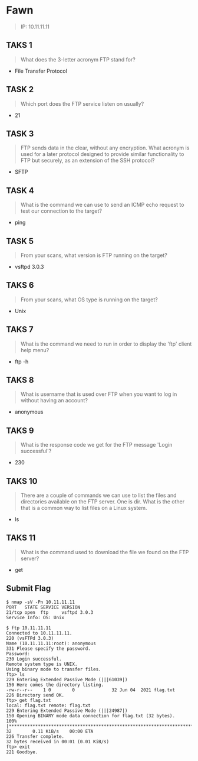 # Fawn

> IP: 10.11.11.11

## TAKS 1

> What does the 3-letter acronym FTP stand for?

- File Transfer Protocol

## TASK 2

> Which port does the FTP service listen on usually?

- 21

## TASK 3

> FTP sends data in the clear, without any encryption. What acronym is used for a later protocol designed to provide similar functionality to FTP but securely, as an extension of the SSH protocol?

- SFTP

## TASK 4

> What is the command we can use to send an ICMP echo request to test our connection to the target?

- ping

## TASK 5

> From your scans, what version is FTP running on the target?

- vsftpd 3.0.3

## TAKS 6

> From your scans, what OS type is running on the target?

- Unix

## TAKS 7

> What is the command we need to run in order to display the 'ftp' client help menu?

- ftp -h

## TAKS 8

> What is username that is used over FTP when you want to log in without having an account?

- anonymous

## TAKS 9

> What is the response code we get for the FTP message 'Login successful'?

- 230

## TAKS 10

> There are a couple of commands we can use to list the files and directories available on the FTP server. One is dir. What is the other that is a common way to list files on a Linux system.

- ls

## TAKS 11

> What is the command used to download the file we found on the FTP server?

- get

## Submit Flag

```shell
$ nmap -sV -Pn 10.11.11.11
PORT   STATE SERVICE VERSION
21/tcp open  ftp     vsftpd 3.0.3
Service Info: OS: Unix

$ ftp 10.11.11.11
Connected to 10.11.11.11.
220 (vsFTPd 3.0.3)
Name (10.11.11.11:root): anonymous
331 Please specify the password.
Password:
230 Login successful.
Remote system type is UNIX.
Using binary mode to transfer files.
ftp> ls
229 Entering Extended Passive Mode (|||61039|)
150 Here comes the directory listing.
-rw-r--r--    1 0        0              32 Jun 04  2021 flag.txt
226 Directory send OK.
ftp> get flag.txt
local: flag.txt remote: flag.txt
229 Entering Extended Passive Mode (|||24987|)
150 Opening BINARY mode data connection for flag.txt (32 bytes).
100% |**************************************************************************************************************|    32        0.11 KiB/s    00:00 ETA
226 Transfer complete.
32 bytes received in 00:01 (0.01 KiB/s)
ftp> exit
221 Goodbye.
```
